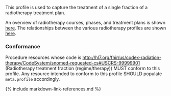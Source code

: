 This profile is used to capture the treatment of a single fraction of a radiotherapy treatment plan.

An overview of radiotherapy courses, phases, and treatment plans is shown [here](overview.html#codex-rt-resource-profiles). The relationships between the various radiotherapy profiles are shown [here](overview.html#relationships-between-profiles).

### Conformance

Procedure resources whose code is http://hl7.org/fhir/us/codex-radiation-therapy/CodeSystem/snomed-requested-cs#USCRS-99999901 (Radiotherapy treatment fraction (regime/therapy)) MUST conform to this profile. Any resource intended to conform to this profile SHOULD populate `meta.profile` accordingly.

{% include markdown-link-references.md %}